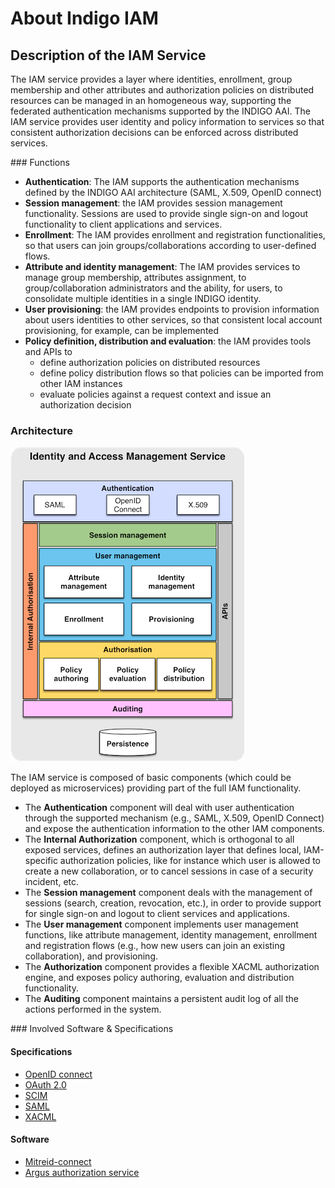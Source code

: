# About Indigo IAM

## Description of the IAM Service

The IAM service provides a layer where identities, enrollment, group membership and other attributes and authorization policies on distributed resources can be managed in an homogeneous way, supporting the federated authentication mechanisms supported by the INDIGO AAI. The IAM service provides user identity and policy information to services so that consistent authorization decisions can be enforced across distributed services.

### Functions

* **Authentication**: The IAM supports the authentication mechanisms defined by the INDIGO AAI architecture (SAML, X.509, OpenID connect)
* **Session management**: the IAM provides session management functionality. Sessions are used to provide single sign-on and logout functionality to client applications and services.
* **Enrollment**: The IAM provides enrollment and registration functionalities, so that users can join groups/collaborations according to user-defined flows.
* **Attribute and identity management**: The IAM provides services to manage group membership, attributes assignment, to group/collaboration administrators and the ability, for users, to consolidate multiple identities in a single INDIGO identity.
* **User provisioning**: the IAM provides endpoints to provision information about users identities to other services, so that consistent local account provisioning, for example, can be implemented
* **Policy definition, distribution and evaluation**: the IAM provides tools and APIs to
    - define authorization policies on distributed resources
    - define policy distribution flows so that policies can be imported from other IAM instances
    - evaluate policies against a request context and issue an authorization decision

### Architecture

![INDIGO IAM Architecture](images/IAM-architecture.png)

The IAM service is composed of basic components (which could be deployed as microservices) providing part of the full IAM functionality.

* The **Authentication** component will deal with user authentication through the supported mechanism (e.g., SAML, X.509, OpenID Connect) and expose the authentication information to the other IAM components.
* The **Internal Authorization** component, which is orthogonal to all exposed services, defines an authorization layer that defines local, IAM-specific authorization policies, like for instance which user is allowed to create a new collaboration, or to cancel sessions in case of a security incident, etc.
* The **Session management** component deals with the management of sessions (search, creation, revocation, etc.), in order to provide support for single sign-on and logout
to client services and applications.
* The **User management** component implements user management functions, like attribute management, identity management, enrollment and registration flows (e.g., how new users can join an existing collaboration), and provisioning.
* The **Authorization** component provides a flexible XACML authorization engine, and exposes policy authoring, evaluation and distribution functionality.
* The **Auditing** component maintains a persistent audit log of all the actions performed in the system.


### Involved Software & Specifications

#### Specifications

* [OpenID connect](http://openid.net/connect/)
* [OAuth 2.0](http://tools.ietf.org/html/rfc6749)
* [SCIM](http://www.simplecloud.info/)
* [SAML](https://www.oasis-open.org/committees/security/)
* [XACML](https://www.oasis-open.org/committees/tc_home.php?wg_abbrev=xacml)

#### Software

* [Mitreid-connect](https://github.com/mitreid-connect/)
* [Argus authorization service](http://argus-authz.github.io/)